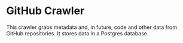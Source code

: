 # GitHub Crawler

This crawler grabs metadata and, in future, code and other data from GitHub repositories. It stores data in a Postgres database.
